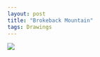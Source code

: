 ```yaml
---
layout: post
title: "Brokeback Mountain"
tags: Drawings
---
```


<div class="post-img">
    <img src="{{ site.baseurl }}/assets/img/portfolio/brokeback_mountain.jpg">
</div>

